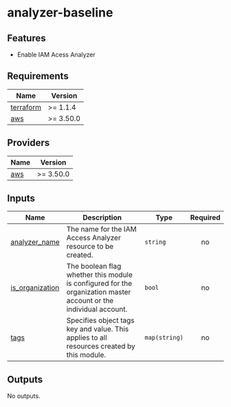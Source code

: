 # analyzer-baseline

## Features

- Enable IAM Acess Analyzer

<!-- BEGINNING OF PRE-COMMIT-TERRAFORM DOCS HOOK -->
## Requirements

| Name | Version |
|------|---------|
| <a name="requirement_terraform"></a> [terraform](#requirement\_terraform) | >= 1.1.4 |
| <a name="requirement_aws"></a> [aws](#requirement\_aws) | >= 3.50.0 |

## Providers

| Name | Version |
|------|---------|
| <a name="provider_aws"></a> [aws](#provider\_aws) | >= 3.50.0 |

## Inputs

| Name | Description | Type | Required |
|------|-------------|------|:--------:|
| <a name="input_analyzer_name"></a> [analyzer\_name](#input\_analyzer\_name) | The name for the IAM Access Analyzer resource to be created. | `string` | no |
| <a name="input_is_organization"></a> [is\_organization](#input\_is\_organization) | The boolean flag whether this module is configured for the organization master account or the individual account. | `bool` | no |
| <a name="input_tags"></a> [tags](#input\_tags) | Specifies object tags key and value. This applies to all resources created by this module. | `map(string)` | no |

## Outputs

No outputs.
<!-- END OF PRE-COMMIT-TERRAFORM DOCS HOOK -->
